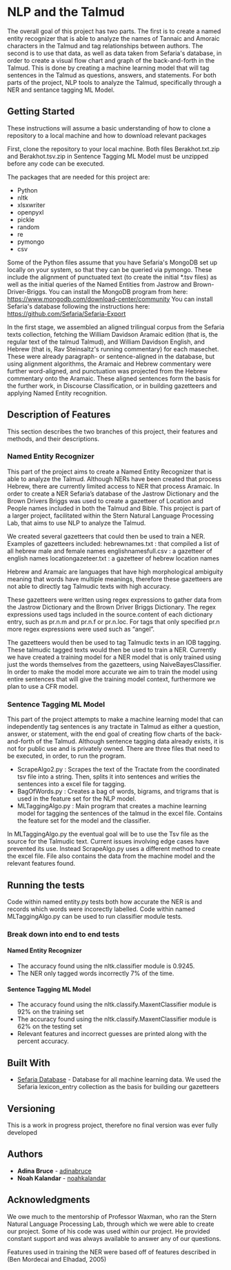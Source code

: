# NLP and the Talmud

The overall goal of this project has two parts. The first is to create a named entity recognizer that is able to analyze the names of Tannaic and Amoraic characters in the Talmud and tag relationships between authors. The second is to use that data, as well as data taken from Sefaria's database, in order to create a visual flow chart and graph of the back-and-forth in the Talmud. This is done by creating a machine learning model that will tag sentences in the Talmud as questions, answers, and statements.
For both parts of the project, NLP tools to analyze the Talmud, specifically through a NER and sentance tagging ML Model.

## Getting Started

These instructions will assume a basic understanding of how to clone a repository to a local machine and how to download relevant packages  

First, clone the repository to your local machine. Both files Berakhot.txt.zip and Berakhot.tsv.zip in Sentence Tagging ML Model must be unzipped before any code can be executed.

The packages that are needed for this project are: 
- Python
- nltk
- xlsxwriter
- openpyxl
- pickle
- random
- re
- pymongo
- csv

Some of the Python files assume that you have Sefaria's MongoDB set up locally on your system, so that they can be queried via pymongo. These include the alignment of punctuated text (to create the initial *.tsv files) as well as the initial queries of the Named Entities from Jastrow and Brown-Driver-Briggs. You can install the MongoDB program from here: https://www.mongodb.com/download-center/community
You can install Sefaria's database following the instructions here: https://github.com/Sefaria/Sefaria-Export

In the first stage, we assembled an aligned trilingual corpus from the Sefaria texts collection, fetching the William Davidson Aramaic edition (that is, the regular text of the talmud Talmud), and William Davidson English, and Hebrew (that is, Rav Steinsaltz's running commentary) for each masechet. These were already paragraph- or sentence-aligned in the database, but using alignment algorithms, the Aramaic and Hebrew commentary were further word-aligned, and punctuation was projected from the Hebrew commentary onto the Aramaic. These aligned sentences form the basis for the further work, in Discourse Classification, or in building gazetteers and applying Named Entity recognition.


## Description of Features 

This section describes the two branches of this project, their features and methods, and their descriptions.

### Named Entity Recognizer

This part of the project aims to create a Named Entity Recognizer that is able to analyze the Talmud. 
Although NERs have been created that process Hebrew, there are currently limited access to NER that process Aramaic. 
In order to create a NER  Sefaria’s database of the Jastrow Dictionary and the Brown Drivers Briggs was used to create a gazetteer of Location and People names included in both the Talmud and Bible. 
This project is part of a larger project, facilitated within the Stern Natural Language Processing Lab, that aims to use NLP to analyze the Talmud. 

We created several gazetteers that could then be used to train a NER. 
Examples of gazetteers included: 
	hebrewnames.txt : that compiled a list of all hebrew male and female names
	englishnamesfull.csv : a gazetteer of english names
	locationgazeteer.txt : a gazetteer of hebrew location names

Hebrew and Aramaic are languages that have high morphological ambiguity meaning that words have multiple meanings, therefore these gazetteers are not able to directly tag Talmudic texts with high accuracy.

These gazetteers were written using regex expressions to gather data from the Jastrow Dictionary and the Brown Driver Briggs Dictionary. The regex expressions used tags included in the source.content of each dictionary entry, such as pr.n.m and pr.n.f or pr.n.loc. For tags that only specified pr.n more regex expressions were used such as “angel”.

The gazetteers would then be used to tag Talmudic texts in an IOB tagging. These talmudic tagged texts would then be used to train a NER. Currently we have created a training model for a NER model that is only trained using just the words themselves from the gazetteers, using NaiveBayesClassifier. In order to make the model more accurate we aim to train the model using entire sentences that will give the training model context, furthermore we plan to use a CFR model. 

### Sentence Tagging ML Model

This part of the project attempts to make a machine learning model that can independently tag sentences is any tractate in Talmud as either a 
question, answer, or statement, with the end goal of creating flow charts of the back-and-forth of the Talmud. Although sentence tagging data already exists, it is not for public use and is privately owned.
There are three files that need to be executed, in order, to run the program. 
 - ScrapeAlgo2.py : Scrapes the text of the Tractate from the coordinated tsv file into a string. Then, splits it into sentences and writies the sentences into a excel file for tagging. 
 - BagOfWords.py : Creates a bag of words, bigrams, and trigrams that is used in the feature set for the NLP model. 
 - MLTaggingAlgo.py : Main program that creates a machine learning model for tagging the sentences of the talmud in the excel file.  Contains the feature set for the model and the classifier.
 
 In MLTaggingAlgo.py the eventual goal will be to use the Tsv file as the source for the Talmudic text. Current issues involving edge cases have prevented its use. Instead ScrapeAlgo.py uses a different method to create the excel file. 
 File also contains the data from the machine model and the relevant features found.
 
## Running the tests

Code within named entity.py tests both how accurate the NER is and records which words were incorectly labelled.
Code within named MLTaggingAlgo.py can be used to run classifier module tests.

### Break down into end to end tests

#### Named Entity Recognizer
- The accuracy found using the nltk.classifier module is 0.9245.
- The NER only tagged words incorrectly 7% of the time.

#### Sentence Tagging ML Model
- The accuracy found using the nltk.classify.MaxentClassifier module is 92% on the training set
- The accuracy found using the nltk.classify.MaxentClassifier module is 62% on the testing set
- Relevant features and incorrect guesses are printed along with the percent accuracy. 


## Built With

* [Sefaria Database](https://github.com/Sefaria/Sefaria-Project) - Database for all machine learning data. We used the Sefaria lexicon_entry collection as the basis for building our gazetteers


## Versioning

This is a work in progress project, therefore no final version was ever fully developed 

## Authors

* **Adina Bruce** - [adinabruce](https://github.com/adinabruce)
* **Noah Kalandar** - [noahkalandar](https://github.com/nokal123)


## Acknowledgments
We owe much to the mentorship of Professor Waxman, who ran the Stern Natural Language Processing Lab, through which we were able to create our project. Some of his code was used within our project. He provided constant support and was always available to answer any of our questions. 

Features used in training the NER were based off of features described in (Ben Mordecai and Elhadad, 2005)


